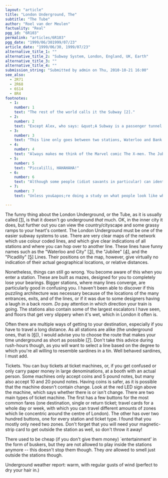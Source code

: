 ```yaml
---
layout: "article"
title: "London Underground, The"
subtitle: "The Tube"
author: "Roel van der Meulen"
factuality: "Real"
pgg_id: "6R103"
permalink: "articles/6R103"
pgg_date: "1999/06/301999/07/23"
article_date: "1999/06/30, 1999/07/23"
alternative_title_1: ""
alternative_title_2: "Subway System, London, England, UK, Earth"
alternative_title_3: ""
alternative_title_4: ""
submission_string: "Submitted by admin on Thu, 2010-10-21 16:00"
see_also:
  - 2R71
  - 2R68
  - 6S14
  - 8R4
footnotes: 
  - 1:
    number: 1
    text: "The rest of the world calls it the Subway [2]."
  - 2:
    number: 2
    text: "Except Alex, who says: &quot;A Subway is a passenger tunnel under a road.&quot;"
  - 3:
    number: 3
    text: "This line only goes between two stations, Waterloo and Bank (which is in the City). If you get on one of those trains you can see a map inside it which only has two stations on it."
  - 4:
    number: 4
    text: "Always makes me think of the Marvel comic The X-men. The Jubilee line extension is constantly being delayed, but it is now finished (or about to...). It breaks down a lot, but it looks very flash, being so new."
  - 5:
    number: 5
    text: "Piccalilli, HAHAHAHA!"
  - 6:
    number: 6
    text: "Although some people (idiot savants in particular) can identify a station in London simply by the curve of the ceiling. True!"
  - 7:
    number: 7
    text: "Unless you&apos;re doing a study on what people look like when they have nothing much to do."

---
```

<div>
<p>The funny thing about the London Underground, or the Tube, as it is usually called <a href="#footnote-body.1" name="footnote-link.1" class="footnote-link">[1]</a>, is that it doesn't go underground <em>that</em> much. OK, in the inner city it does, but further out you can view the country/cityscape and some grassy ramps to your heart's content. The London Underground must be one of the easier subway systems to use. There are very clear maps of the network which use colour coded lines, and which give clear indications of all stations and where you can hop over to another line. These lines have funny names such as the "Waterloo and City" <a href="#footnote-body.3" name="footnote-link.3" class="footnote-link">[3]</a>, the "Jubilee" <a href="#footnote-body.4" name="footnote-link.4" class="footnote-link">[4]</a>, and the "Picadilly" <a href="#footnote-body.5" name="footnote-link.5" class="footnote-link">[5]</a> Lines. Their positions on the map, however, give virtually no indication of their actual geographical locations, or relative distances.</p>
<p>Nonetheless, things can still go wrong. You become aware of this when you enter a station. These are built as mazes, designed for you to completely lose your bearings. Bigger stations, where many lines converge, are particularly good in confusing you. I haven't been able to discover if this puzzling architecture was necessary because of the locations of the many entrances, exits, and of the lines, or if it was due to some designers having a laugh in a back room. <em>Do</em> pay attention in which direction your train is going. The stations also contain some of the largest escalators I have seen, and floors that get very slippery when it's wet, which in London it often is.</p>
<p>Often there are multiple ways of getting to your destination, especially if you have to travel a long distance. As all stations are alike (the underground ones, that is <a href="#footnote-body.6" name="footnote-link.6" class="footnote-link">[6]</a>), I would advise you to choose the route that makes your time underground as short as possible <a href="#footnote-body.7" name="footnote-link.7" class="footnote-link">[7]</a>. Don't take this advice during rush-hours though, as you will want to select a line based on the degree to which you're all willing to resemble sardines in a tin. Well behaved sardines, I must add.</p>
<p>Tickets. You can buy tickets at ticket machines, or, if you get confused or only carry paper money in large denominations, at a booth with an actual person. Some machines only accept coins and 5 pound notes, but many also accept 10 and 20 pound notes. Having coins is safer, as it is possible that the machine doesn't contain change. Look at the red LED sign above the machine, which says whether there is or isn't change. There are two main types of ticket machine. The first has a few buttons for the most common fares (one destination, single or return ticket; travel cards for a whole day or week, with which you can travel different amounts of zones which lie concentric around the centre of London). The other has over two hundred buttons, one for every station and ticket type. I found that you mostly only need two zones. Don't forget that you will need your magnetic-strip card to get outside the station as well, so don't throw it away!</p>
<p>There used to be cheap (if you don't give them money) `entertainment' in the form of buskers, but they are not allowed to play inside the stations anymore -- this doesn't stop them though. They <em>are</em> allowed to smell just outside the stations though.</p>
<p>Underground weather report: warm, with regular gusts of wind (perfect to dry your hair in.)</p>
</div>
